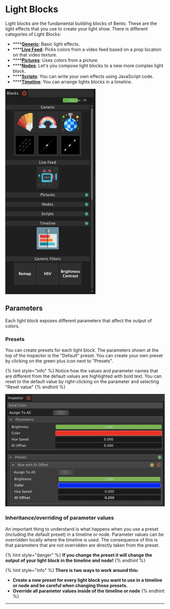 # Light Blocks

Light blocks are the fundamental building blocks of Bento. These are the light effects that you use to create your light show. There is different categories of Light Blocks:

* \*\*\*\*[**Generic**](generic.md): Basic light effects.
* \*\*\*\*[**Live Feed**](live-feed.md): Picks colors from a video feed based on a prop location on that video texture.
* \*\*\*\*[**Pictures**](pictures.md): Uses colors from a picture.
* \*\*\*\*[**Nodes**](nodes.md): Let's you compose light blocks to a new more complex light block.
* \*\*\*\*[**Scripts**](scripts.md): You can write your own effects using JavaScript code.
* \*\*\*\*[**Timeline**](timeline.md): You can arrange lights blocks in a timeline.

![](../../.gitbook/assets/bento-blocks-panel.png)

## Parameters

Each light block exposes different parameters that affect the output of colors. 

### Presets

You can create presets for each light block. The parameters shown at the top of the inspector is the "Default" preset. You can create your own preset by clicking on the green plus icon next to "Presets".

{% hint style="info" %}
Notice how the values and parameter names that are different from the default values are highlighted with bold text. You can reset to the default value by right-clicking on the parameter and selecting "Reset value"
{% endhint %}

![](../../.gitbook/assets/bento-presets.png)

### Inheritance/overriding of parameter values

An important thing to understand is what happens when you use a preset \(including the default preset\) in a timeline or node. Parameter values can be overridden locally where the timeline is used. The consequence of this is that parameters that are not overridden are directly taken from the preset. 

{% hint style="danger" %}
**If you change the preset it will change the output of your light block in the timeline and node!** 
{% endhint %}

{% hint style="info" %}
**There is two ways to work around this:**

* **Create a new preset for every light block you want to use in a timeline or node and be careful when changing those presets.**
* **Override all parameter values inside of the timeline or node**
{% endhint %}

 ****

